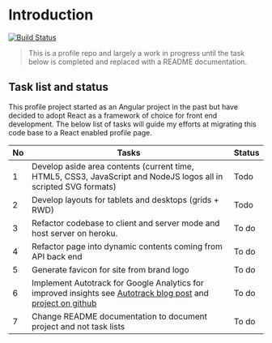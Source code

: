 # Introduction

[![Build Status](https://travis-ci.org/sundayoyeniyi/sundayoyeniyi.github.io.svg?branch=master)](https://travis-ci.org/sundayoyeniyi/sundayoyeniyi.github.io)

> This is a profile repo and largely a work in progress until the task below is completed and replaced with a README documentation.

## Task list and status

This profile project started as an Angular project in the past but have decided to adopt React as a framework of choice for front end development.  The below list of tasks will guide my efforts at migrating this code base to a React enabled profile page.

| No | Tasks  | Status   |
|----|--------|----------|
| 1  | Develop aside area contents (current time, HTML5, CSS3, JavaScript and NodeJS logos all in scripted SVG formats)  | Todo   |
| 2  | Develop layouts for tablets and desktops (grids +  RWD)  | Todo   |
| 3  | Refactor codebase to client and server mode and host server on heroku.  | To do  |
| 4  | Refactor page into dynamic contents coming from API back end  | To do   |
| 5  | Generate favicon for site from brand logo  | To do   |
| 6 | Implement Autotrack for Google Analytics for improved insights see [Autotrack blog post](http://googledevelopers.blogspot.co.uk/2016/02/introducing-autotrack-for-analyticsjs.html?utm_source=javascriptweekly&utm_medium=email) and [project on github](https://github.com/googleanalytics/autotrack) | To do   |
| 7  | Change README documentation to document project and not task lists  | To do   |